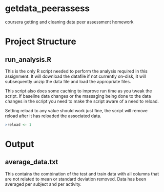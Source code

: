 getdata_peerassess
==================

coursera getting and cleaning data peer assessment homework

# Project Structure
## run_analysis.R
This is the only R script needed to perform the analysis required in this assignment. It will download the datafile if not currently on-disk, it will subsequently unzip the data file and load the appropriate files.

This script also does some caching to improve run time as you tweak the script. If baseline data changes or the massaging being done to the data changes in the script you need to make the script aware of a need to reload.

Setting reload to any value should work just fine, the script will remove reload after it has reloaded the associated data.

```R
>reload <- 1
```

# Output
## average_data.txt
This contains the combination of the test and train data with all columns that are not related to mean or standard deviation removed. Data has been averaged per subject and per activity.
